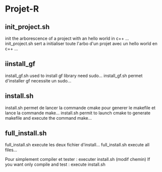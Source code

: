# Projet-R



## init_project.sh
init the arborescence of a project with an hello world in c++ ...
init_project.sh sert a initialiser toute l'arbo d'un projet avec un hello world en c++ ...

## iinstall_gf
install_gf.sh used to install gf library need sudo...
install_gf.sh permet d'installer gf necessite un sudo...

## install.sh
install.sh permet de lancer la commande cmake pour generer le makefile et lance la commande make...
install.sh permit to launch cmake to generate makefile and execute the command make...

## full_install.sh
full_install.sh execute les deux fichier d'install...
full_install.sh execute all files...

Pour simplement compiler et tester : executer install.sh (modif chemin)
If you want only compile and test : execute install.sh
